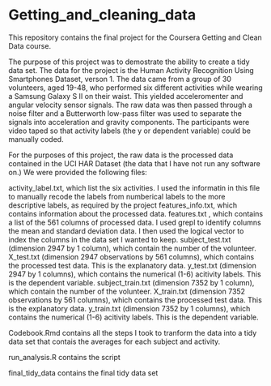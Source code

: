 # Getting_and_cleaning_data
This repository contains the final project for the Coursera Getting and Clean Data course.

The purpose of this project was to demostrate the ability to create a tidy data set.  The data for the project is the Human Activity Recognition Using Smartphones Dataset, verson 1.  The data came from a group of 30 volunteers, aged 19-48, who performed six different activities while wearing a Samsung Galaxy S II on their waist. This yielded acceleromenter and angular velocity sensor signals.  The raw data was then passed through a noise filter and a Butterworth low-pass filter was used to separate the signals into acceleration and gravity components. The participants were video taped so that activity labels (the y or dependent variable) could be manually coded. 

For the purposes of this project, the raw data is the processed data contained in the UCI HAR Dataset (the data that I have not run any software on.) We were provided the following files:

activity_label.txt, which list the six activities.  I used the informatin in this file to manually recode the labels from numberical labels to the more descriptive labels, as required by the project
features_info.txt, which contains information about the processed data.
features.txt , which contains a list of the 561 columns of processed data. I used grepl to identify columns the mean and standard deviation data. I then used the logical vector to index the columns in the data set I wanted to keep.
subject_test.txt (dimension 2947 by 1 column), which contain the number of the volunteer.
X_test.txt (dimension 2947 observations by 561 columns), which contains the processed test data.  This is the explanatory data. 
y_test.txt (dimension 2947 by 1 columns), which contains the numerical (1-6) acitivity labels.  This is the dependent variable.
subject_train.txt (dimension 7352 by 1 column), which contain the number of the volunteer.
X_train.txt (dimension 7352 observations by 561 columns), which contains the processed test data.  This is the explanatory data. 
y_train.txt (dimension 7352 by 1 columns), which contains the numerical (1-6) acitivity labels.  This is the dependent variable.

Codebook.Rmd contains all the steps I took to tranform the data into a tidy data set that contais the averages for each subject and activity.

run_analysis.R contains the script

final_tidy_data contains the final tidy data set
